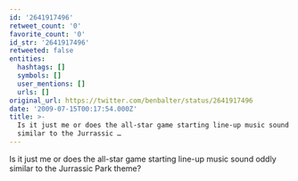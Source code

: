 ```yaml
---
id: '2641917496'
retweet_count: '0'
favorite_count: '0'
id_str: '2641917496'
retweeted: false
entities:
  hashtags: []
  symbols: []
  user_mentions: []
  urls: []
original_url: https://twitter.com/benbalter/status/2641917496
date: '2009-07-15T00:17:54.000Z'
title: >-
  Is it just me or does the all-star game starting line-up music sound oddly
  similar to the Jurrassic …
---
```


Is it just me or does the all-star game starting line-up music sound oddly similar to the Jurrassic Park theme?